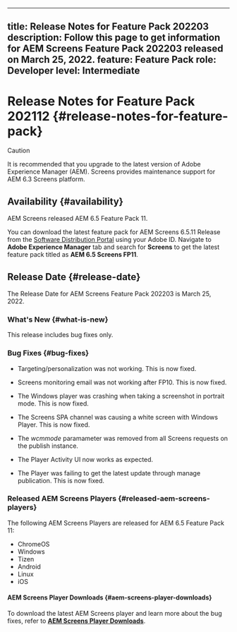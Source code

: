 ---
title: Release Notes for Feature Pack 202203
 description: Follow this page to get information for AEM Screens Feature Pack 202203 released on March 25, 2022.
 feature: Feature Pack
 role: Developer
 level: Intermediate
 ---

# Release Notes for Feature Pack 202112 {#release-notes-for-feature-pack}

 >[!CAUTION]
 >It is recommended that you upgrade to the latest version of Adobe Experience Manager (AEM). Screens provides maintenance support for AEM 6.3 Screens platform.

## Availability {#availability}

 AEM Screens released AEM 6.5 Feature Pack 11.

 You can download the latest feature pack for AEM Screens 6.5.11 Release from the [Software Distribution Portal](https://experience.adobe.com/#/downloads/content/software-distribution/en/aem.html) using your Adobe ID. Navigate to **Adobe Experience Manager** tab and search for **Screens** to get the latest feature pack titled as **AEM 6.5 Screens FP11**.

## Release Date {#release-date}

 The Release Date for AEM Screens Feature Pack 202203 is March 25, 2022.

### What's New {#what-is-new}

 This release includes bug fixes only.

### Bug Fixes {#bug-fixes}

* Targeting/personalization was not working. This is now fixed.

* Screens monitoring email was not working after FP10. This is now fixed.

* The Windows player was crashing when taking a screenshot in portrait mode. This is now fixed.

* The Screens SPA channel was causing a white screen with Windows Player. This is now fixed.

* The *wcmmode* paramameter was removed from all Screens requests on the publish instance.

* The Player Activity UI now works as expected.

* The Player was failing to get the latest update through manage publication. This is now fixed.

### Released AEM Screens Players {#released-aem-screens-players}

 The following AEM Screens Players are released for AEM 6.5 Feature Pack 11:

* ChromeOS
* Windows
* Tizen
* Android
* Linux
* iOS

#### AEM Screens Player Downloads  {#aem-screens-player-downloads}

 To download the latest AEM Screens player and learn more about the bug fixes, refer to **[AEM Screens Player Downloads](https://download.macromedia.com/screens/index.html)**.
